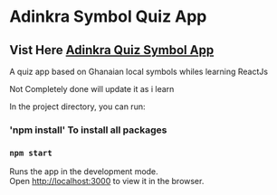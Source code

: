 # Adinkra Symbol Quiz App

## Vist Here [Adinkra Quiz Symbol App](https://romantic-poitras-728f6d.netlify.app/app)

A quiz app based on Ghanaian local symbols whiles learning ReactJs

Not Completely done will update it as i learn

In the project directory, you can run:

### 'npm install' To install all packages <br/>

### `npm start`

Runs the app in the development mode.<br />
Open [http://localhost:3000](http://localhost:3000) to view it in the browser.
